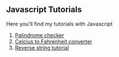 ## Javascript Tutorials

Here you'll find my tutorials with Javascript

1. [Palindrome checker](https://github.com/dhmm/JavascriptTutorials/blob/master/tutorials/palindrom_checker.js)
2. [Celcius to Fahrenheit converter](https://github.com/dhmm/JavascriptTutorials/blob/master/tutorials/celcius_to_fahrenheit.js)
3. [Reverse string tutorial](https://github.com/dhmm/JavascriptTutorials/blob/master/tutorials/reverse_string.js)
